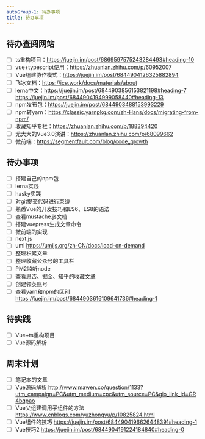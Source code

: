 ```yaml
---
autoGroup-1: 待办事项
title: 待办事项
---
```


## 待办查阅网站
- [ ] ts重构项目：https://juejin.im/post/6869597575243284493#heading-10
- [ ] vue+typescript使用：https://zhuanlan.zhihu.com/p/60952007
- [ ] Vue组建协作模式：https://juejin.im/post/6844904126325882894
- [ ] 飞冰文档：https://ice.work/docs/materials/about
- [ ] lerna中文：https://juejin.im/post/6844903856153821198#heading-7
https://juejin.im/post/6844904194999058440#heading-13
- [ ] npm发布包：https://juejin.im/post/6844903488153993229
- [ ] npm转yarn：https://classic.yarnpkg.com/zh-Hans/docs/migrating-from-npm/
- [ ] 收藏知乎专栏：https://zhuanlan.zhihu.com/p/188394420
- [ ] 尤大大的Vue3.0演讲：https://zhuanlan.zhihu.com/p/68099662
- [ ] 微前端：https://segmentfault.com/blog/code_growth

## 待办事项

- [ ] 搭建自己的npm包
- [ ] lerna实践
- [ ] hasky实践
- [ ] 对git提交代码进行束缚
- [ ] 熟悉Vue的开发技巧和ES6、ES8的语法
- [ ] 查看mustache.js文档
- [ ] 搭建vuepress生成文章命令
- [ ] 微前端的实现
- [ ] next.js
- [ ] umi https://umijs.org/zh-CN/docs/load-on-demand
- [ ] 整理积累文章
- [ ] 整理收藏公众号的工具栏
- [ ] PM2监听node
- [ ] 查看思否、掘金、知乎的收藏文章
- [ ] 创建领英账号
- [ ] 查看yarn和npm的区别 https://juejin.im/post/6844903616109641736#heading-1

## 待实践
- [ ] Vue+ts重构项目
- [ ] Vue源码解析

## 周末计划
- [ ] 笔记本的文章
- [ ] Vue源码解析 http://www.mawen.co/question/1133?utm_campaign=PC&utm_medium=cpc&utm_source=PC&gio_link_id=GR4bqpao
- [ ] Vue父组建调用子组件的方法 https://www.cnblogs.com/yuzhongyu/p/10825824.html
- [ ] Vue组件的技巧 https://juejin.im/post/6844904196626448391#heading-1
- [ ] Vue技巧2 https://juejin.im/post/6844904191224184840#heading-0